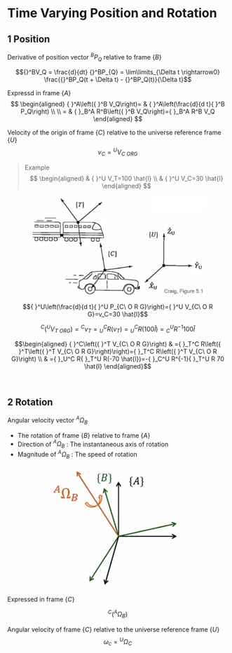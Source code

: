 &emsp;
# Time Varying Position and Rotation

## 1 Position
Derivative of position vector ${}^B P_Q$ relative to frame $\{B\}$

$${}^BV_Q = \frac{d}{dt} {}^BP_{Q} = \lim\limits_{\Delta t \rightarrow0} \frac{{}^BP_Q(t + \Delta t) - {}^BP_Q(t)}{\Delta t}$$

Expressd in frame $\{A\}$
$$
\begin{aligned}
{ }^A\left({ }^B V_Q\right)= & { }^A\left(\frac{d}{d t}{ }^B P_Q\right) \\ \\
= & { }_B^A R^B\left({ }^B V_Q\right)={ }_B^A R^B V_Q
\end{aligned}                                                             
$$

Velocity of the origin of frame $\{C\}$ relative to the universe reference frame $\{U\}$
$$
v_C={ }^U V_{C\ O R G}
$$

>Example    
$$
\begin{aligned}
& { }^U V_T=100 \hat{l} \\
& { }^U V_C=30 \hat{l}
\end{aligned}
$$

<div align=center>
 <img src="imgs/5.1-1.png" width=400>
</div>


$${ }^U\left(\frac{d}{d t}{ }^U P_{C\ O R G}\right)={ }^U V_{C\ O R G}=v_C=30 \hat{l}$$

$${ }^C\left({ }^U V_{T\ ORG }\right)={ }^C v_T={ }_U^C R\left(v_T\right)={ }_U^C R(100 \hat{l})={ }_C^U R^{-1} 100 \hat{l}$$

$$\begin{aligned}
{ }^C\left({ }^T V_{C\ O R G}\right) & ={ }_T^C R\left({ }^T\left({ }^T V_{C\ O R G}\right)\right)={ }_T^C R\left({ }^T V_{C\ O R G}\right) \\
& ={ }_U^C R{ }_T^U R(-70 \hat{l})=-{ }_C^U R^{-1}{ }_T^U R 70 \hat{l}
\end{aligned}$$


&emsp;
## 2 Rotation

Angular velocity vector ${ }^A \Omega_B$
- The rotation of frame $\{B\}$ relative to frame $\{A\}$
- Direction of ${ }^A \Omega_B$ : The instantaneous axis of rotation
- Magnitude of ${ }^A \Omega_B$ : The speed of rotation

<div align=center>
 <img src="imgs/5.1-2.png" width=300>
</div>

Expressed in frame $\{C\}$

$$
{ }^C\left({ }^A \Omega_B\right)
$$

Angular velocity of frame $\{C\}$ relative to the universe reference frame $\{U\}$
$$
\omega_c={ }^U \Omega_C
$$